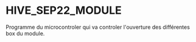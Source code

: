 # HIVE_SEP22_MODULE
Programme du microcontroler qui va controler l'ouverture des différentes box du module.
